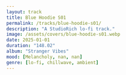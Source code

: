 ```yaml
---
layout: track
title: Blue Hoodie S01
permalink: /tracks/blue-hoodie-s01/
description: "A StudioRich lo-fi track."
image: /assets/covers/blue-hoodie-s01.webp
date: 2025-01-01
duration: "148.02"
album: "Stranger Vibes"
mood: [Melancholy, nan, nan]
genre: [lo-fi, chillwave, ambient]
---
```

